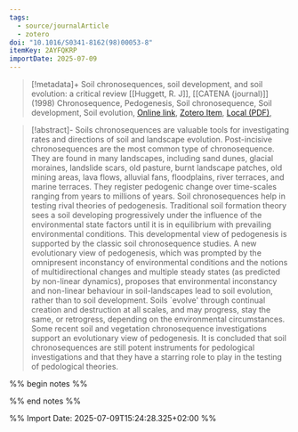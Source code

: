 ```yaml
---
tags:
  - source/journalArticle
  - zotero
doi: "10.1016/S0341-8162(98)00053-8"
itemKey: 2AYFQKRP
importDate: 2025-07-09
---
```

>[!metadata]+
> Soil chronosequences, soil development, and soil evolution: a critical review
> [[Huggett, R. J]], 
> [[CATENA (journal)]] (1998)
> Chronosequence, Pedogenesis, Soil chronosequence, Soil development, Soil evolution, 
> [Online link](https://www.sciencedirect.com/science/article/pii/S0341816298000538), [Zotero Item](zotero://select/library/items/2AYFQKRP), [Local (PDF)](file://C:/Users/aburg/Documents/references/zotero/storage/9UV8TGEZ/Huggett1998_Soilchronosequencesa.pdf), 

>[!abstract]-
>Soils chronosequences are valuable tools for investigating rates and directions of soil and landscape evolution. Post-incisive chronosequences are the most common type of chronosequence. They are found in many landscapes, including sand dunes, glacial moraines, landslide scars, old pasture, burnt landscape patches, old mining areas, lava flows, alluvial fans, floodplains, river terraces, and marine terraces. They register pedogenic change over time-scales ranging from years to millions of years. Soil chronosequences help in testing rival theories of pedogenesis. Traditional soil formation theory sees a soil developing progressively under the influence of the environmental state factors until it is in equilibrium with prevailing environmental conditions. This developmental view of pedogenesis is supported by the classic soil chronosequence studies. A new evolutionary view of pedogenesis, which was prompted by the omnipresent inconstancy of environmental conditions and the notions of multidirectional changes and multiple steady states (as predicted by non-linear dynamics), proposes that environmental inconstancy and non-linear behaviour in soil-landscapes lead to soil evolution, rather than to soil development. Soils `evolve' through continual creation and destruction at all scales, and may progress, stay the same, or retrogress, depending on the environmental circumstances. Some recent soil and vegetation chronosequence investigations support an evolutionary view of pedogenesis. It is concluded that soil chronosequences are still potent instruments for pedological investigations and that they have a starring role to play in the testing of pedological theories.

%% begin notes %%

%% end notes %%

%% Import Date: 2025-07-09T15:24:28.325+02:00 %%
